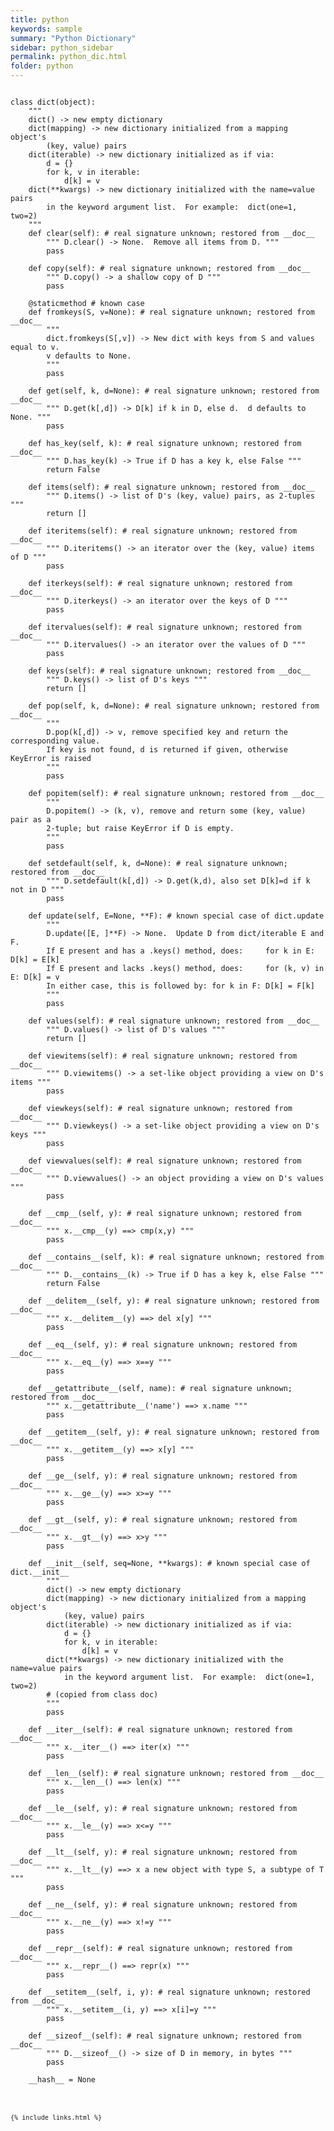 ```yaml
---
title: python
keywords: sample
summary: "Python Dictionary"
sidebar: python_sidebar
permalink: python_dic.html
folder: python
---
```

<pre><code>
class dict(object):
    """
    dict() -> new empty dictionary
    dict(mapping) -> new dictionary initialized from a mapping object's
        (key, value) pairs
    dict(iterable) -> new dictionary initialized as if via:
        d = {}
        for k, v in iterable:
            d[k] = v
    dict(**kwargs) -> new dictionary initialized with the name=value pairs
        in the keyword argument list.  For example:  dict(one=1, two=2)
    """
    def clear(self): # real signature unknown; restored from __doc__
        """ D.clear() -> None.  Remove all items from D. """
        pass

    def copy(self): # real signature unknown; restored from __doc__
        """ D.copy() -> a shallow copy of D """
        pass

    @staticmethod # known case
    def fromkeys(S, v=None): # real signature unknown; restored from __doc__
        """
        dict.fromkeys(S[,v]) -> New dict with keys from S and values equal to v.
        v defaults to None.
        """
        pass

    def get(self, k, d=None): # real signature unknown; restored from __doc__
        """ D.get(k[,d]) -> D[k] if k in D, else d.  d defaults to None. """
        pass

    def has_key(self, k): # real signature unknown; restored from __doc__
        """ D.has_key(k) -> True if D has a key k, else False """
        return False

    def items(self): # real signature unknown; restored from __doc__
        """ D.items() -> list of D's (key, value) pairs, as 2-tuples """
        return []

    def iteritems(self): # real signature unknown; restored from __doc__
        """ D.iteritems() -> an iterator over the (key, value) items of D """
        pass

    def iterkeys(self): # real signature unknown; restored from __doc__
        """ D.iterkeys() -> an iterator over the keys of D """
        pass

    def itervalues(self): # real signature unknown; restored from __doc__
        """ D.itervalues() -> an iterator over the values of D """
        pass

    def keys(self): # real signature unknown; restored from __doc__
        """ D.keys() -> list of D's keys """
        return []

    def pop(self, k, d=None): # real signature unknown; restored from __doc__
        """
        D.pop(k[,d]) -> v, remove specified key and return the corresponding value.
        If key is not found, d is returned if given, otherwise KeyError is raised
        """
        pass

    def popitem(self): # real signature unknown; restored from __doc__
        """
        D.popitem() -> (k, v), remove and return some (key, value) pair as a
        2-tuple; but raise KeyError if D is empty.
        """
        pass

    def setdefault(self, k, d=None): # real signature unknown; restored from __doc__
        """ D.setdefault(k[,d]) -> D.get(k,d), also set D[k]=d if k not in D """
        pass

    def update(self, E=None, **F): # known special case of dict.update
        """
        D.update([E, ]**F) -> None.  Update D from dict/iterable E and F.
        If E present and has a .keys() method, does:     for k in E: D[k] = E[k]
        If E present and lacks .keys() method, does:     for (k, v) in E: D[k] = v
        In either case, this is followed by: for k in F: D[k] = F[k]
        """
        pass

    def values(self): # real signature unknown; restored from __doc__
        """ D.values() -> list of D's values """
        return []

    def viewitems(self): # real signature unknown; restored from __doc__
        """ D.viewitems() -> a set-like object providing a view on D's items """
        pass

    def viewkeys(self): # real signature unknown; restored from __doc__
        """ D.viewkeys() -> a set-like object providing a view on D's keys """
        pass

    def viewvalues(self): # real signature unknown; restored from __doc__
        """ D.viewvalues() -> an object providing a view on D's values """
        pass

    def __cmp__(self, y): # real signature unknown; restored from __doc__
        """ x.__cmp__(y) ==> cmp(x,y) """
        pass

    def __contains__(self, k): # real signature unknown; restored from __doc__
        """ D.__contains__(k) -> True if D has a key k, else False """
        return False

    def __delitem__(self, y): # real signature unknown; restored from __doc__
        """ x.__delitem__(y) ==> del x[y] """
        pass

    def __eq__(self, y): # real signature unknown; restored from __doc__
        """ x.__eq__(y) ==> x==y """
        pass

    def __getattribute__(self, name): # real signature unknown; restored from __doc__
        """ x.__getattribute__('name') ==> x.name """
        pass

    def __getitem__(self, y): # real signature unknown; restored from __doc__
        """ x.__getitem__(y) ==> x[y] """
        pass

    def __ge__(self, y): # real signature unknown; restored from __doc__
        """ x.__ge__(y) ==> x>=y """
        pass

    def __gt__(self, y): # real signature unknown; restored from __doc__
        """ x.__gt__(y) ==> x>y """
        pass

    def __init__(self, seq=None, **kwargs): # known special case of dict.__init__
        """
        dict() -> new empty dictionary
        dict(mapping) -> new dictionary initialized from a mapping object's
            (key, value) pairs
        dict(iterable) -> new dictionary initialized as if via:
            d = {}
            for k, v in iterable:
                d[k] = v
        dict(**kwargs) -> new dictionary initialized with the name=value pairs
            in the keyword argument list.  For example:  dict(one=1, two=2)
        # (copied from class doc)
        """
        pass

    def __iter__(self): # real signature unknown; restored from __doc__
        """ x.__iter__() ==> iter(x) """
        pass

    def __len__(self): # real signature unknown; restored from __doc__
        """ x.__len__() ==> len(x) """
        pass

    def __le__(self, y): # real signature unknown; restored from __doc__
        """ x.__le__(y) ==> x<=y """
        pass

    def __lt__(self, y): # real signature unknown; restored from __doc__
        """ x.__lt__(y) ==> x<y """
        pass

    @staticmethod # known case of __new__
    def __new__(S, *more): # real signature unknown; restored from __doc__
        """ T.__new__(S, ...) -> a new object with type S, a subtype of T """
        pass

    def __ne__(self, y): # real signature unknown; restored from __doc__
        """ x.__ne__(y) ==> x!=y """
        pass

    def __repr__(self): # real signature unknown; restored from __doc__
        """ x.__repr__() ==> repr(x) """
        pass

    def __setitem__(self, i, y): # real signature unknown; restored from __doc__
        """ x.__setitem__(i, y) ==> x[i]=y """
        pass

    def __sizeof__(self): # real signature unknown; restored from __doc__
        """ D.__sizeof__() -> size of D in memory, in bytes """
        pass

    __hash__ = None
 <pre/><code/>

{% include links.html %}
